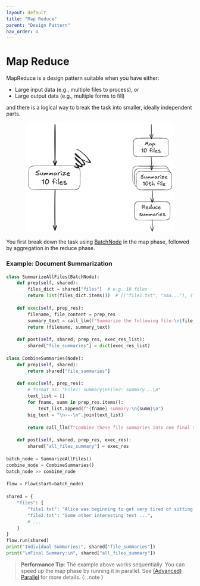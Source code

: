 ```yaml
---
layout: default
title: "Map Reduce"
parent: "Design Pattern"
nav_order: 4
---
```


# Map Reduce

MapReduce is a design pattern suitable when you have either:
- Large input data (e.g., multiple files to process), or
- Large output data (e.g., multiple forms to fill)

and there is a logical way to break the task into smaller, ideally independent parts. 

<div align="center">
  <img src="https://github.com/the-pocket/.github/raw/main/assets/mapreduce.png?raw=true" width="400"/>
</div>

You first break down the task using [BatchNode](../core_abstraction/batch.md) in the map phase, followed by aggregation in the reduce phase.

### Example: Document Summarization

```python
class SummarizeAllFiles(BatchNode):
    def prep(self, shared):
        files_dict = shared["files"]  # e.g. 10 files
        return list(files_dict.items())  # [("file1.txt", "aaa..."), ("file2.txt", "bbb..."), ...]

    def exec(self, prep_res):
        filename, file_content = prep_res
        summary_text = call_llm(f"Summarize the following file:\n{file_content}")
        return (filename, summary_text)

    def post(self, shared, prep_res, exec_res_list):
        shared["file_summaries"] = dict(exec_res_list)

class CombineSummaries(Node):
    def prep(self, shared):
        return shared["file_summaries"]

    def exec(self, prep_res):
        # format as: "File1: summary\nFile2: summary...\n"
        text_list = []
        for fname, summ in prep_res.items():
            text_list.append(f"{fname} summary:\n{summ}\n")
        big_text = "\n---\n".join(text_list)

        return call_llm(f"Combine these file summaries into one final summary:\n{big_text}")

    def post(self, shared, prep_res, exec_res):
        shared["all_files_summary"] = exec_res

batch_node = SummarizeAllFiles()
combine_node = CombineSummaries()
batch_node >> combine_node

flow = Flow(start=batch_node)

shared = {
    "files": {
        "file1.txt": "Alice was beginning to get very tired of sitting by her sister...",
        "file2.txt": "Some other interesting text ...",
        # ...
    }
}
flow.run(shared)
print("Individual Summaries:", shared["file_summaries"])
print("\nFinal Summary:\n", shared["all_files_summary"])
```

> **Performance Tip**: The example above works sequentially. You can speed up the map phase by running it in parallel. See [(Advanced) Parallel](../core_abstraction/parallel.md) for more details.
{: .note }